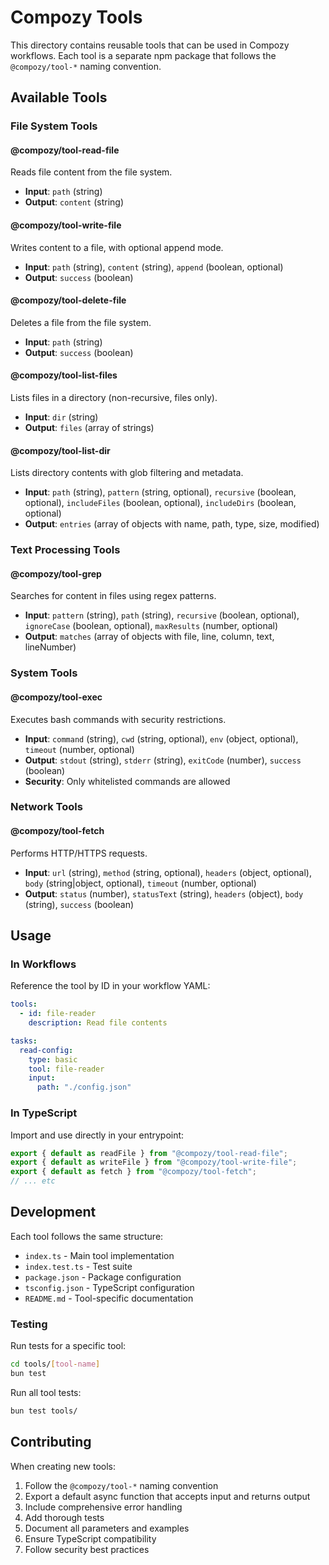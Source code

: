# Compozy Tools

This directory contains reusable tools that can be used in Compozy workflows. Each tool is a separate npm package that follows the `@compozy/tool-*` naming convention.

## Available Tools

### File System Tools

#### @compozy/tool-read-file

Reads file content from the file system.

- **Input**: `path` (string)
- **Output**: `content` (string)

#### @compozy/tool-write-file

Writes content to a file, with optional append mode.

- **Input**: `path` (string), `content` (string), `append` (boolean, optional)
- **Output**: `success` (boolean)

#### @compozy/tool-delete-file

Deletes a file from the file system.

- **Input**: `path` (string)
- **Output**: `success` (boolean)

#### @compozy/tool-list-files

Lists files in a directory (non-recursive, files only).

- **Input**: `dir` (string)
- **Output**: `files` (array of strings)

#### @compozy/tool-list-dir

Lists directory contents with glob filtering and metadata.

- **Input**: `path` (string), `pattern` (string, optional), `recursive` (boolean, optional), `includeFiles` (boolean, optional), `includeDirs` (boolean, optional)
- **Output**: `entries` (array of objects with name, path, type, size, modified)

### Text Processing Tools

#### @compozy/tool-grep

Searches for content in files using regex patterns.

- **Input**: `pattern` (string), `path` (string), `recursive` (boolean, optional), `ignoreCase` (boolean, optional), `maxResults` (number, optional)
- **Output**: `matches` (array of objects with file, line, column, text, lineNumber)

### System Tools

#### @compozy/tool-exec

Executes bash commands with security restrictions.

- **Input**: `command` (string), `cwd` (string, optional), `env` (object, optional), `timeout` (number, optional)
- **Output**: `stdout` (string), `stderr` (string), `exitCode` (number), `success` (boolean)
- **Security**: Only whitelisted commands are allowed

### Network Tools

#### @compozy/tool-fetch

Performs HTTP/HTTPS requests.

- **Input**: `url` (string), `method` (string, optional), `headers` (object, optional), `body` (string|object, optional), `timeout` (number, optional)
- **Output**: `status` (number), `statusText` (string), `headers` (object), `body` (string), `success` (boolean)

## Usage

### In Workflows

Reference the tool by ID in your workflow YAML:

```yaml
tools:
  - id: file-reader
    description: Read file contents

tasks:
  read-config:
    type: basic
    tool: file-reader
    input:
      path: "./config.json"
```

### In TypeScript

Import and use directly in your entrypoint:

```typescript
export { default as readFile } from "@compozy/tool-read-file";
export { default as writeFile } from "@compozy/tool-write-file";
export { default as fetch } from "@compozy/tool-fetch";
// ... etc
```

## Development

Each tool follows the same structure:

- `index.ts` - Main tool implementation
- `index.test.ts` - Test suite
- `package.json` - Package configuration
- `tsconfig.json` - TypeScript configuration
- `README.md` - Tool-specific documentation

### Testing

Run tests for a specific tool:

```bash
cd tools/[tool-name]
bun test
```

Run all tool tests:

```bash
bun test tools/
```

## Contributing

When creating new tools:

1. Follow the `@compozy/tool-*` naming convention
2. Export a default async function that accepts input and returns output
3. Include comprehensive error handling
4. Add thorough tests
5. Document all parameters and examples
6. Ensure TypeScript compatibility
7. Follow security best practices
